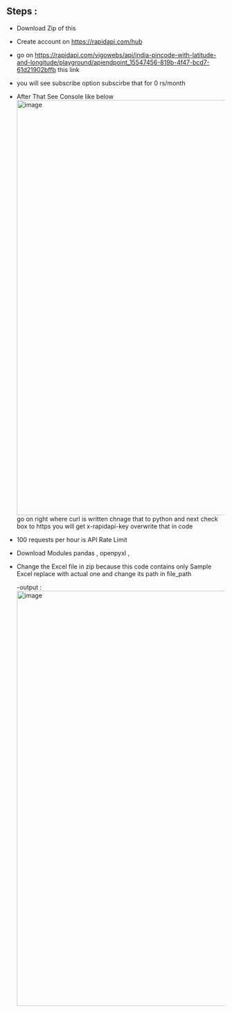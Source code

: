 ## Steps :  
- Download Zip of this
- Create account on https://rapidapi.com/hub
- go on https://rapidapi.com/vigowebs/api/india-pincode-with-latitude-and-longitude/playground/apiendpoint_15547456-819b-4f47-bcd7-61d21902bffb this link
- you will see subscribe option subscirbe that for 0 rs/month
- After That See Console like below
  <img width="959" alt="image" src="https://github.com/user-attachments/assets/56937494-0c1c-41e5-a694-9743c2f083ad">
go on right where curl is written chnage that to python and next check box to https you will get x-rapidapi-key overwrite that in code

- 100 requests per hour is API Rate Limit 
- Download Modules pandas , openpyxl , 
- Change the Excel file in zip because this code contains only Sample Excel replace with actual one and change its path in file_path

  -output :
  <img width="959" alt="image" src="https://github.com/user-attachments/assets/300872e2-d638-43f7-bcc3-8ada058766d3">

